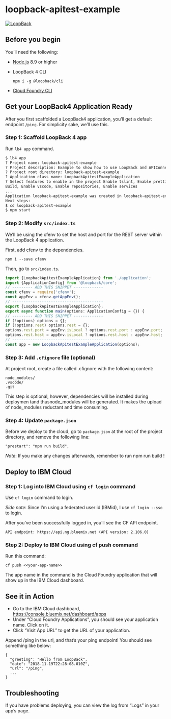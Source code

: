 # loopback-apitest-example

[![LoopBack](<https://github.com/strongloop/loopback-next/raw/master/docs/site/imgs/branding/Powered-by-LoopBack-Badge-(blue)-@2x.png>)](http://loopback.io/)

## Before you begin

You’ll need the following:

- [Node.js](https://nodejs.org/en/download/) 8.9 or higher
- LoopBack 4 CLI

  ```
  npm i -g @loopback/cli
  ```

- [Cloud Foundry CLI](https://docs.cloudfoundry.org/cf-cli/install-go-cli.html)

## Get your LoopBack4 Application Ready

After you first scaffolded a LoopBack4 application, you’ll get a default endpoint `/ping`. For simplicity sake, we’ll use this.

### Step 1: Scaffold LoopBack 4 app

Run `lb4 app` command.

```sh
$ lb4 app
? Project name: loopback-apitest-example
? Project description: Example to show how to use LoopBack and APIConnect Test and Monitor together
? Project root directory: loopback-apitest-example
? Application class name: LoopbackApitestExampleApplication
? Select features to enable in the project Enable tslint, Enable prettier, Enable mocha, Enable loopback
Build, Enable vscode, Enable repositories, Enable services
...
Application loopback-apitest-example was created in loopback-apitest-example.
Next steps:
$ cd loopback-apitest-example
$ npm start
```

### Step 2: Modify `src/index.ts`

We’ll be using the cfenv to set the host and port for the REST server within the LoopBack 4 application.

First, add cfenv to the dependencies.

```
npm i --save cfenv
```

Then, go to `src/index.ts`.

```ts
import {LoopbackApitestExampleApplication} from './application';
import {ApplicationConfig} from '@loopback/core';
// --------- ADD THIS SNIPPET -------------
const cfenv = require('cfenv');
const appEnv = cfenv.getAppEnv();
// ----------------------------------------
export {LoopbackApitestExampleApplication};
export async function main(options: ApplicationConfig = {}) {
// --------- ADD THIS SNIPPET -------------
if (!options) options = {};
if (!options.rest) options.rest = {};
options.rest.port = appEnv.isLocal ? options.rest.port : appEnv.port;
options.rest.host = appEnv.isLocal ? options.rest.host : appEnv.host;
// ----------------------------------------
const app = new LoopbackApitestExampleApplication(options);
```

### Step 3: Add `.cfignore` file (optional)

At project root, create a file called .cfignore with the following content:

```
node_modules/
.vscode/
.git
```

This step is optional, however, dependencies will be installed during deploymen tand thusnode_modules will be generated. It makes the upload of node_modules reductant and time consuming.

### Step 4: Update `package.json`

Before we deploy to the cloud, go to `package.json` at the root of the project directory, and remove the following line:

```
"prestart": "npm run build",
```

_Note_: If you make any changes afterwards, remember to run npm run build !

## Deploy to IBM Cloud

### Step 1: Log into IBM Cloud using `cf login` command

Use `cf login` command to login.

_Side note_: Since I’m using a federated user id (IBMid), I use `cf login --sso` to login.

After you’ve been successfully logged in, you’ll see the CF API endpoint.

```
API endpoint: https://api.ng.bluemix.net (API version: 2.106.0)
```

### Step 2: Deploy to IBM Cloud using cf push command

Run this command:

```
cf push <<your-app-name>>
```

The app name in the command is the Cloud Foundry application that will show up in the IBM Cloud dashboard.

## See it in Action

- Go to the IBM Cloud dashboard, https://console.bluemix.net/dashboard/apps
- Under “Cloud Foundry Applications”, you should see your application name. Click on it.
- Click “Visit App URL” to get the URL of your application.

Append /ping in the url, and that’s your ping endpoint! You should see something like below:

```
{
  "greeting": "Hello from LoopBack",
  "date": "2018-11-19T22:28:08.010Z",
  "url": "/ping",
  ...
}
```

## Troubleshooting

If you have problems deploying, you can view the log from “Logs” in your app’s page.
